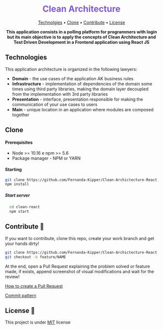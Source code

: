<h1 align="center" style="color: #805ad5; font-weight: bold;">
  Clean Architecture
</h1>

<p align="center">
 <a href="#tech">Technolgies</a> • 
 <a href="#clone">Clone</a> • 
 <a href="#contribute">Contribute</a> •
 <a href="#license">License</a>
</p>

<p align="center">
<b>This application consists in a polling platform for programmers with login but its main objective is to apply the concepts of Clean Architecture and Test Driven Development in a Frontend application using React JS</b>
</p>


<h2 id="tech">Technologies</h2>
  This application architecture is organized in the following lawyers:

  - **Domain** - the use cases of the application AK business rules
  - **Infrastructure** - implementation of dependencies of the domain some times using third party libraries, making the domain layer decoupled from the implementation with 3rd party libraries 
  - **Presentation** - interface, presentation responsible for making the communication of your use cases to users
  - **Main** - unique location in an application where modules are composed together

<h2 id="clone">Clone</h2>

<h4> Prerequisites</h4>

- Node >= 10.16 e npm >= 5.6 
- Package manager - NPM or YARN

<h4>Starting</h4>

```bash
git clone https://github.com/Fernanda-Kipper/Clean-Archictecture-React.git clean-react
npm install
```

<h5>Start server </h5>

```bash
  cd clean-react
  npm start
```

<h2 id="contribute">Contribute 🚀</h2>

If you want to contribute, clone this repo, create your work branch and get your hands dirty!

```bash
git clone https://github.com/Fernanda-Kipper/Clean-Archictecture-React.git
git checkout -b feature/NAME
```

 At the end, open a Pull Request explaining the problem solved or feature made, if exists, append screenshot of visual modifications and wait for the review!

[How to create a Pull Request](https://www.atlassian.com/br/git/tutorials/making-a-pull-request)

[Commit pattern](https://gist.github.com/joshbuchea/6f47e86d2510bce28f8e7f42ae84c716)


<h2 id="license">License 📃 </h2>

This project is under [MIT](LICENSE) license


